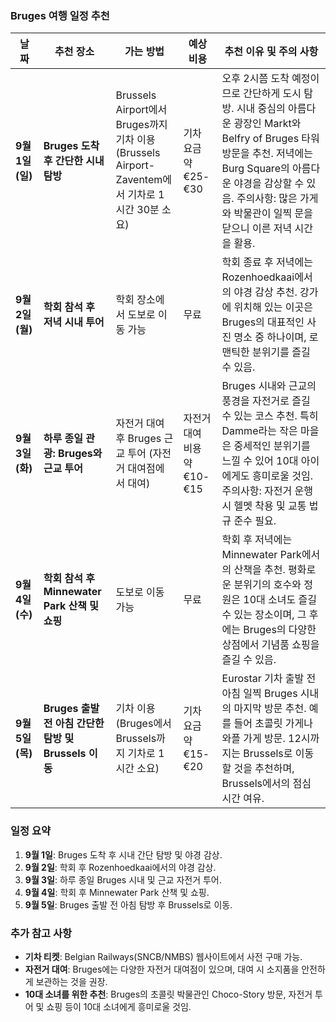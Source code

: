### Bruges 여행 일정 추천

| 날짜         | 추천 장소                            | 가는 방법                              | 예상 비용             | 추천 이유 및 주의 사항                                                |
|--------------|---------------------------------------|----------------------------------------|-----------------------|-----------------------------------------------------------------------|
| **9월 1일 (일)** | **Bruges 도착 후 간단한 시내 탐방**      | Brussels Airport에서 Bruges까지 기차 이용 (Brussels Airport-Zaventem에서 기차로 1시간 30분 소요) | 기차 요금 약 €25-€30  | 오후 2시쯤 도착 예정이므로 간단하게 도시 탐방. 시내 중심의 아름다운 광장인 Markt와 Belfry of Bruges 타워 방문을 추천. 저녁에는 Burg Square의 아름다운 야경을 감상할 수 있음. 주의사항: 많은 가게와 박물관이 일찍 문을 닫으니 이른 저녁 시간을 활용. |
| **9월 2일 (월)** | **학회 참석 후 저녁 시내 투어**         | 학회 장소에서 도보로 이동 가능 | 무료                   | 학회 종료 후 저녁에는 Rozenhoedkaai에서의 야경 감상 추천. 강가에 위치해 있는 이곳은 Bruges의 대표적인 사진 명소 중 하나이며, 로맨틱한 분위기를 즐길 수 있음. |
| **9월 3일 (화)** | **하루 종일 관광: Bruges와 근교 투어**  | 자전거 대여 후 Bruges 근교 투어 (자전거 대여점에서 대여) | 자전거 대여 비용 약 €10-€15 | Bruges 시내와 근교의 풍경을 자전거로 즐길 수 있는 코스 추천. 특히 Damme라는 작은 마을은 중세적인 분위기를 느낄 수 있어 10대 아이에게도 흥미로울 것임. 주의사항: 자전거 운행 시 헬멧 착용 및 교통 법규 준수 필요. |
| **9월 4일 (수)** | **학회 참석 후 Minnewater Park 산책 및 쇼핑** | 도보로 이동 가능 | 무료 | 학회 후 저녁에는 Minnewater Park에서의 산책을 추천. 평화로운 분위기의 호수와 정원은 10대 소녀도 즐길 수 있는 장소이며, 그 후에는 Bruges의 다양한 상점에서 기념품 쇼핑을 즐길 수 있음. |
| **9월 5일 (목)** | **Bruges 출발 전 아침 간단한 탐방 및 Brussels 이동** | 기차 이용 (Bruges에서 Brussels까지 기차로 1시간 소요) | 기차 요금 약 €15-€20 | Eurostar 기차 출발 전 아침 일찍 Bruges 시내의 마지막 방문 추천. 예를 들어 초콜릿 가게나 와플 가게 방문. 12시까지는 Brussels로 이동할 것을 추천하며, Brussels에서의 점심 시간 여유. |

### 일정 요약
1. **9월 1일**: Bruges 도착 후 시내 간단 탐방 및 야경 감상.
2. **9월 2일**: 학회 후 Rozenhoedkaai에서의 야경 감상.
3. **9월 3일**: 하루 종일 Bruges 시내 및 근교 자전거 투어.
4. **9월 4일**: 학회 후 Minnewater Park 산책 및 쇼핑.
5. **9월 5일**: Bruges 출발 전 아침 탐방 후 Brussels로 이동.

### 추가 참고 사항
- **기차 티켓**: Belgian Railways(SNCB/NMBS) 웹사이트에서 사전 구매 가능.
- **자전거 대여**: Bruges에는 다양한 자전거 대여점이 있으며, 대여 시 소지품을 안전하게 보관하는 것을 권장.
- **10대 소녀를 위한 추천**: Bruges의 초콜릿 박물관인 Choco-Story 방문, 자전거 투어 및 쇼핑 등이 10대 소녀에게 흥미로울 것임.
